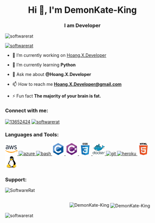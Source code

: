 <h1 align="center">Hi 👋, I'm DemonKate-King</h1>
<h3 align="center">I am Developer</h3>

<p align="left"> <img src="https://komarev.com/ghpvc/?username=softwarerat&label=Profile%20views&color=b6330e&style=flat" alt="softwarerat" /> </p>

<p align="left"> <a href="https://github.com/DemonKate-King/Sqli-King"><img src="https://github-profile-trophy.vercel.app/?username=softwarerat" alt="softwarerat" /></a> </p>

- 🔭 I’m currently working on [Hoang.X.Developer](https://github.com/DemonKate-King/Sqli-King)

- 🌱 I’m currently learning **Python**

- 💬 Ask me about **@Hoang.X.Developer**

- 📫 How to reach me **Hoang.X.Developer@gmail.com**

- ⚡ Fun fact **The majority of your brain is fat.**

<h3 align="left">Connect with me:</h3>
<p align="left">
<a href="https://zalo.me/g/kwhvyt167" target="blank"><img align="center" src="https://raw.githubusercontent.com/rahuldkjain/github-profile-readme-generator/master/src/images/icons/Social/stack-overflow.svg" alt="13652424" height="30" width="40" /></a>
<a href="#" target="blank"><img align="center" src="https://raw.githubusercontent.com/rahuldkjain/github-profile-readme-generator/master/src/images/icons/Social/youtube.svg" alt="softwarerat" height="30" width="40" /></a>
</p>

<h3 align="left">Languages and Tools:</h3>
<p align="left"> <a href="https://aws.amazon.com" target="_blank"> <img src="https://raw.githubusercontent.com/devicons/devicon/master/icons/amazonwebservices/amazonwebservices-original-wordmark.svg" alt="aws" width="40" height="40"/> </a> <a href="https://azure.microsoft.com/en-in/" target="_blank"> <img src="https://www.vectorlogo.zone/logos/microsoft_azure/microsoft_azure-icon.svg" alt="azure" width="40" height="40"/> </a> <a href="https://www.gnu.org/software/bash/" target="_blank"> <img src="https://www.vectorlogo.zone/logos/gnu_bash/gnu_bash-icon.svg" alt="bash" width="40" height="40"/> </a> <a href="https://www.cprogramming.com/" target="_blank"> <img src="https://raw.githubusercontent.com/devicons/devicon/master/icons/c/c-original.svg" alt="c" width="40" height="40"/> </a> <a href="https://www.w3schools.com/cs/" target="_blank"> <img src="https://raw.githubusercontent.com/devicons/devicon/master/icons/csharp/csharp-original.svg" alt="csharp" width="40" height="40"/> </a> <a href="https://www.w3schools.com/css/" target="_blank"> <img src="https://raw.githubusercontent.com/devicons/devicon/master/icons/css3/css3-original-wordmark.svg" alt="css3" width="40" height="40"/> </a> <a href="https://www.docker.com/" target="_blank"> <img src="https://raw.githubusercontent.com/devicons/devicon/master/icons/docker/docker-original-wordmark.svg" alt="docker" width="40" height="40"/> </a> <a href="https://git-scm.com/" target="_blank"> <img src="https://www.vectorlogo.zone/logos/git-scm/git-scm-icon.svg" alt="git" width="40" height="40"/> </a> <a href="https://heroku.com" target="_blank"> <img src="https://www.vectorlogo.zone/logos/heroku/heroku-icon.svg" alt="heroku" width="40" height="40"/> </a> <a href="https://www.w3.org/html/" target="_blank"> <img src="https://raw.githubusercontent.com/devicons/devicon/master/icons/html5/html5-original-wordmark.svg" alt="html5" width="40" height="40"/> </a> <a href="https://www.linux.org/" target="_blank"> <img src="https://raw.githubusercontent.com/devicons/devicon/master/icons/linux/linux-original.svg" alt="linux" width="40" height="40"/> </a> </p>

<h3 align="left">Support:</h3>
<p><a href="https://www.buymeacoffee.com/HoangDeveloper"> <img align="left" src="https://cdn.buymeacoffee.com/buttons/v2/default-yellow.png" height="50" width="210" alt="SoftwareRat" /></a></p><br><br>

<p><img align="left" src="https://github-readme-stats.vercel.app/api/top-langs?username=DemonKate-King&show_icons=true&locale=en&layout=compact" alt="DemonKate-King" /></p>

<p>&nbsp;<img align="center" src="https://github-readme-stats.vercel.app/api?username=DemonKate-King&show_icons=true&theme=onedark&locale=en" alt="DemonKate-King" /></p>

<p><img align="center" src="https://github-readme-streak-stats.herokuapp.com/?user=softwarerat&theme=dark" alt="softwarerat" /></p>
